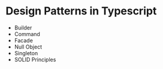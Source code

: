 # Design Patterns in Typescript

- Builder
- Command
- Facade
- Null Object
- Singleton
- SOLID Principles
